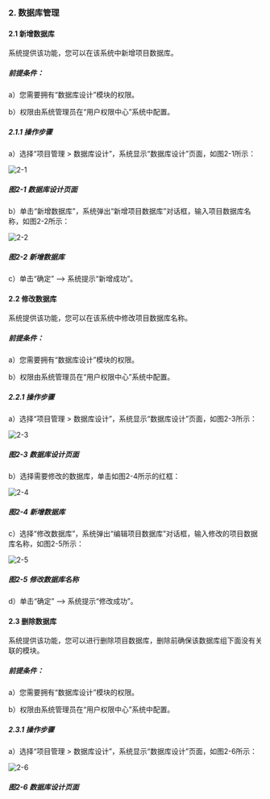 ### 2. 数据库管理

#### 2.1 新增数据库

系统提供该功能，您可以在该系统中新增项目数据库。

##### 前提条件：

a）您需要拥有“数据库设计”模块的权限。

b）权限由系统管理员在“用户权限中心”系统中配置。

##### 2.1.1 操作步骤

a）选择“项目管理 > 数据库设计”，系统显示“数据库设计”页面，如图2-1所示：

![2-1](https://www.feisuanyz.com/fsimage/zc-image/cz_10_1_2_01.png)

##### 图2-1 数据库设计页面

b）单击“新增数据库”，系统弹出“新增项目数据库”对话框，输入项目数据库名称，如图2-2所示：

![2-2](https://www.feisuanyz.com/fsimage/zc-image/cz_10_2_1_02.png)

##### 图2-2 新增数据库

c）单击“确定” --> 系统提示“新增成功”。

#### 2.2 修改数据库

系统提供该功能，您可以在该系统中修改项目数据库名称。

##### 前提条件：

a）您需要拥有“数据库设计”模块的权限。

b）权限由系统管理员在“用户权限中心”系统中配置。

##### 2.2.1 操作步骤

a）选择“项目管理 > 数据库设计”，系统显示“数据库设计”页面，如图2-3所示：

![2-3](https://www.feisuanyz.com/fsimage/zc-image/cz_10_1_2_01.png)

##### 图2-3 数据库设计页面

b）选择需要修改的数据库，单击如图2-4所示的红框：

![2-4](https://www.feisuanyz.com/fsimage/zc-image/cz_10_2_2_02.png)

##### 图2-4 新增数据库

c）选择“修改数据库”，系统弹出“编辑项目数据库”对话框，输入修改的项目数据库名称，如图2-5所示：

![2-5](https://www.feisuanyz.com/fsimage/zc-image/cz_10_2_2_03.png)

##### 图2-5 修改数据库名称

d）单击“确定” --> 系统提示“修改成功”。

#### 2.3 删除数据库

系统提供该功能，您可以进行删除项目数据库，删除前确保该数据库组下面没有关联的模块。

##### 前提条件：

a）您需要拥有“数据库设计”模块的权限。

b）权限由系统管理员在“用户权限中心”系统中配置。

##### 2.3.1 操作步骤

a）选择“项目管理 > 数据库设计”，系统显示“数据库设计”页面，如图2-6所示：

![2-6](https://www.feisuanyz.com/fsimage/zc-image/cz_10_1_2_01.png)

##### 图2-6 数据库设计页面
